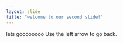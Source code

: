 ```yaml
---
layout: slide
title: "welcome to our second slide!"
---
```

lets goooooooo
Use the left arrow to go back.
